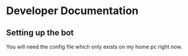# Developer Documentation

## Setting up the bot

You will need the config file which only exists on my home pc right now.